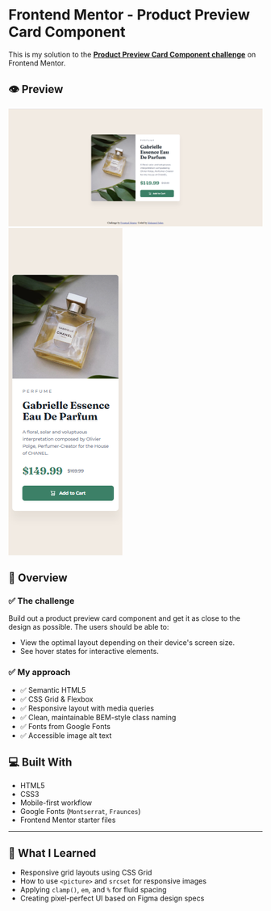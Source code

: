 # Frontend Mentor - Product Preview Card Component

This is my solution to the **[Product Preview Card Component challenge](https://www.frontendmentor.io/challenges/product-preview-card-component-GO7UmttRfa)** on Frontend Mentor.

## 👁️ Preview

![DesktopDesign](Screenshots/Product%20preview%20card%20component%20Screenshot.png)
![Mobile Design](Screenshots/Product%20preview%20card%20component%20mobile%20Screenshot%20.png)

## 📄 Overview

### ✅ The challenge

Build out a product preview card component and get it as close to the design as possible. The users should be able to:

- View the optimal layout depending on their device's screen size.
- See hover states for interactive elements.

### ✅ My approach

- ✅ Semantic HTML5
- ✅ CSS Grid & Flexbox
- ✅ Responsive layout with media queries
- ✅ Clean, maintainable BEM-style class naming
- ✅ Fonts from Google Fonts
- ✅ Accessible image alt text

## 💻 Built With

- HTML5
- CSS3
- Mobile-first workflow
- Google Fonts (`Montserrat`, `Fraunces`)
- Frontend Mentor starter files

---

## 🧠 What I Learned

- Responsive grid layouts using CSS Grid
- How to use `<picture>` and `srcset` for responsive images
- Applying `clamp()`, `em`, and `%` for fluid spacing
- Creating pixel-perfect UI based on Figma design specs
